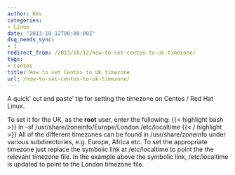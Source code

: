 ```yaml
---
author: Kev
categories:
- Linux
date: "2013-10-12T00:00:00Z"
dsq_needs_sync:
- 1
redirect_from: /2013/10/12/how-to-set-centos-to-uk-timezone/
tags:
- centos
title: How to set Centos to UK timezone
url: /how-to-set-centos-to-uk-timezone/
---
```

A quick' cut and paste' tip for setting the timezone on Centos / Red Hat Linux.

To set it for the UK, as the **root** user, enter the following:
{{< highlight bash >}}
ln -sf /usr/share/zoneinfo/Europe/London /etc/localtime
{{< / highlight >}}
All of the different timezones can be found in /usr/share/zoneinfo under various subdirectories, e.g. Europe, Africa etc. To set the appropriate timezone just replace the symbolic link at /etc/localtime to point the the relevant timezone file. In the example above the symbolic link, /etc/localtime is updated to point to the London timezone file.
